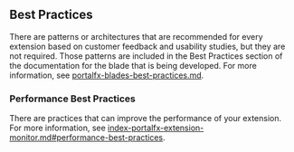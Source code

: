<a name="portalfxExtensionsForDevelopersbestPractices"></a>
<!-- link to this document is [portalfx-extensions-forDevelopers-bestPractices.md]()
-->

## Best Practices
There are patterns or architectures that are recommended for every extension based on customer feedback and usability studies, but they are not required. Those patterns are included in the Best Practices section of the documentation for the blade that is being developed. For more information, see [portalfx-blades-best-practices.md](portalfx-blades-best-practices.md).

### Performance Best Practices

There are practices that can improve the performance of your extension.  For more information, see 
[index-portalfx-extension-monitor.md#performance-best-practices](index-portalfx-extension-monitor.md#performance-best-practices).